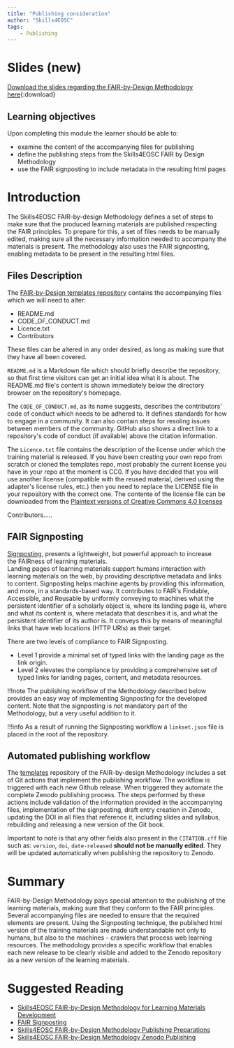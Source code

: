 ```yaml
---
title: "Publishing consideration"
author: "Skills4EOSC"
tags: 
    - Publishing
---
```


# Slides (new)

[Download the slides regarding the FAIR-by-Design Methodology here](https://github.com/FAIR-by-Design-Methodology/IDCC24workshop/raw/main/resources/02%20Skills4EOSC/Skills4EOSC-IDCCworkshop_FAIR-by-Design_Methodology.pptx){:download}



## Learning objectives

Upon completing this module the learner should be able to:

- examine the content of the accompanying files for publishing 
- define the publishing steps from the Skills4EOSC FAIR by Design Methodology
- use the FAIR signposting to include metadata in the resulting html pages


# Introduction

The Skills4EOSC FAIR-by-design Methodology defines a set of steps to make sure that the produced learning materials are published respecting the FAIR principles. To prepare for this, a set of files needs to be manually edited, making sure all the necessary information needed to accompany the materials is present. The methodology also uses the FAIR signposting, enabling metadata to be present in the resulting html files. 


## Files Description

The [FAIR-by-Design templates repository](https://github.com/FAIR-by-Design-Methodology/templates) contains the accompanying files which we will need to alter:


- README.md
- CODE_OF_CONDUCT.md
- Licence.txt
- Contributors

These files can be altered in any order desired, as long as making sure that they have all been covered. 

`README.md` is a Markdown file which should briefly describe the repository, so that first time visitors can get an initial idea what it is about. The README.md file's content is shown immediately below the directory browser on the repository's homepage.

The `CODE_OF_CONDUCT.md`, as its name suggests, describes the contributors' code of conduct which needs to be adhered to. It defines standards for how to engage in a community. It can also contain steps for resoling issues between members of the community. GitHub also shows a direct link to a repository's code of conduct (if available) above the citation information.

The `Licence.txt` file contains the description of the license under which the training material is released. If you have been creating your own repo from scratch or cloned the templates repo, most probably the current license you have in your repo at the moment is CC0. If you have decided that you will use another license (compatible with the reused material, derived using the adapter's license rules, etc.) then you need to replace the LICENSE file in your repository with the correct one. The contente of the license file can be downloaded from the [Plaintext versions of Creative Commons 4.0 licenses](https://creativecommons.org/2014/01/07/plaintext-versions-of-creative-commons-4-0-licenses/)

Contributors.....


## FAIR Signposting 

[Signposting](http://signposting.org/), presents a lightweight, but powerful approach to increase the FAIRness of learning materials.   
Landing pages of learning materials support humans interaction with learning materials on the web, by providing descriptive metadata and links to content. Signposting helps machine agents by providing this information, and more, in a standards-based way. It contributes to FAIR's Findable, Accessible, and Reusable by uniformly conveying to machines what the persistent identifier of a scholarly object is, where its landing page is, where and what its content is, where metadata that describes it is, and what the persistent identifier of its author is. It conveys this by means of meaningful links that have web locations (HTTP URIs) as their target.

There are two levels of compliance to FAIR Signposting. 
- Level 1 provide a minimal set of typed links with the landing page as the link origin. 
- Level 2 elevates the compliance by providing a comprehensive set of typed links for landing pages, content, and metadata resources.

!!!note
	The publishing workflow of the Methodology described below provides an easy way of implementing Signposting for the developed content. Note that the signposting is not mandatory part of the Methodology, but a very useful addition to it. 

!!!info
	As a result of running the Signposting workflow a `linkset.json` file is placed in the root of the repository.


## Automated publishing workflow


The [templates](https://github.com/FAIR-by-Design-Methodology/templates) repository of the FAIR-by-design Methodology includes a set of Git actions that implement the publishing workflow. The workflow is triggered with each new Github release. When triggered they automate the complete Zenodo publishing process. The steps performed by these actions include validation of the information provided in the accompanying files, implementation of the signposting, draft entry creation in Zenodo, updating the DOI in all files that reference it, including slides and syllabus, rebuilding and releasing a new version of the Git book. 

Important to note is that any other fields also present in the `CITATION.cff` file such as: `version`, `doi`, `date-released` **should not be manually edited**. They will be updated automatically when publishing the repository to Zenodo.



# Summary 

FAIR-by-Design Methodology pays special attention to the publishing of the learning materials, making sure that they conform to the FAIR principles. Several accompanying files are needed to ensure that the required elements are present. Using the Signposting technique, the published html version of the training materials are made understandable not only to humans, but also to the machines - crawlers that process web learning resources. The methodology provides a specific workflow that enables each new release to be clearly visible and added to the Zenodo repository as a new version of the learning materials.  

# Suggested Reading

- [Skills4EOSC FAIR-by-Design Methodology for Learning Materials Development](https://zenodo.org/records/8419242)
- [FAIR Signposting](https://signposting.org/FAIR/)
- [Skills4EOSC FAIR-by-Design Methodology Publishing Preparations](https://fair-by-design-methodology.github.io/FAIR-by-Design_ToT/latest/Stage%205%20–%20Publish/16-Publishing%20Preparations/16-Publishing%20Preparations/)
- [Skills4EOSC FAIR-by-Design Methodology Zenodo Publishing](https://fair-by-design-methodology.github.io/FAIR-by-Design_ToT/latest/Stage%205%20–%20Publish/17-Zenodo%20Publishing/17-Zenodo%20Publishing/)



